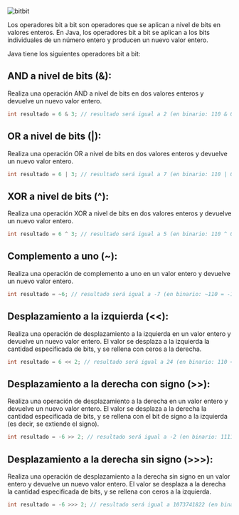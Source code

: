 ![bitbit](https://user-images.githubusercontent.com/75398496/228647988-24993f73-455d-445d-985f-488bf7f03fb3.png)

Los operadores bit a bit son operadores que se aplican a nivel de bits en valores enteros. En Java, los operadores bit a bit se aplican a los bits individuales de un número entero y producen un nuevo valor entero.

Java tiene los siguientes operadores bit a bit:

## AND a nivel de bits (&):
Realiza una operación AND a nivel de bits en dos valores enteros y devuelve un nuevo valor entero.
```java
int resultado = 6 & 3; // resultado será igual a 2 (en binario: 110 & 011 = 010)
```

## OR a nivel de bits (|):
Realiza una operación OR a nivel de bits en dos valores enteros y devuelve un nuevo valor entero.
```java
int resultado = 6 | 3; // resultado será igual a 7 (en binario: 110 | 011 = 111)
```

## XOR a nivel de bits (^):
Realiza una operación XOR a nivel de bits en dos valores enteros y devuelve un nuevo valor entero.
```java
int resultado = 6 ^ 3; // resultado será igual a 5 (en binario: 110 ^ 011 = 101)
```

## Complemento a uno (~):
Realiza una operación de complemento a uno en un valor entero y devuelve un nuevo valor entero.
```java
int resultado = ~6; // resultado será igual a -7 (en binario: ~110 = -111)
```

## Desplazamiento a la izquierda (<<):
Realiza una operación de desplazamiento a la izquierda en un valor entero y devuelve un nuevo valor entero. El valor se desplaza a la izquierda la cantidad especificada de bits, y se rellena con ceros a la derecha.
```java
int resultado = 6 << 2; // resultado será igual a 24 (en binario: 110 << 2 = 11000)
```

## Desplazamiento a la derecha con signo (>>):
Realiza una operación de desplazamiento a la derecha en un valor entero y devuelve un nuevo valor entero. El valor se desplaza a la derecha la cantidad especificada de bits, y se rellena con el bit de signo a la izquierda (es decir, se extiende el signo).
```java
int resultado = -6 >> 2; // resultado será igual a -2 (en binario: 11111111111111111111111111111010 >> 2 = 11111111111111111111111111111110)
```

## Desplazamiento a la derecha sin signo (>>>):
Realiza una operación de desplazamiento a la derecha sin signo en un valor entero y devuelve un nuevo valor entero. El valor se desplaza a la derecha la cantidad especificada de bits, y se rellena con ceros a la izquierda.
```java
int resultado = -6 >>> 2; // resultado será igual a 1073741822 (en binario: 11111111111111111111111111111010 >>> 2 = 00111111111111111111111111111110)
```
